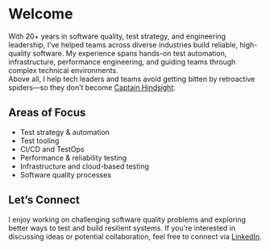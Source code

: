 # Welcome  

With 20+ years in software quality, test strategy, and engineering leadership, I’ve helped teams across diverse industries build reliable, high-quality software. My experience spans hands-on test automation, infrastructure, performance engineering, and guiding teams through complex technical environments.  
Above all, I help tech leaders and teams avoid getting bitten by retroactive spiders—so they don’t become [Captain Hindsight](https://youtu.be/ulEImZvlVno). 

## Areas of Focus  

- Test strategy & automation
- Test tooling
- CI/CD and TestOps  
- Performance & reliability testing  
- Infrastructure and cloud-based testing  
- Software quality processes  

## Let’s Connect  

I enjoy working on challenging software quality problems and exploring better ways to test and build resilient systems. If you're interested in discussing ideas or potential collaboration, feel free to connect via [LinkedIn](https://www.linkedin.com/in/miklosbagi/).  
